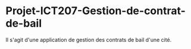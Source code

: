 # Projet-ICT207-Gestion-de-contrat-de-bail
Il s'agit d'une application de gestion des contrats de bail d'une cité.
